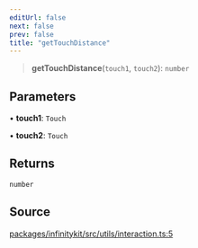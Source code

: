 ```yaml
---
editUrl: false
next: false
prev: false
title: "getTouchDistance"
---
```


> **getTouchDistance**(`touch1`, `touch2`): `number`

## Parameters

• **touch1**: `Touch`

• **touch2**: `Touch`

## Returns

`number`

## Source

[packages/infinitykit/src/utils/interaction.ts:5](https://github.com/nodenogg-in/alpha-p2p/blob/e7369be/packages/infinitykit/src/utils/interaction.ts#L5)
